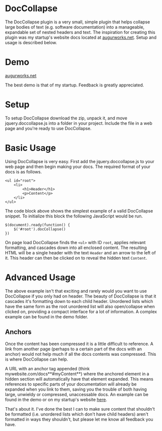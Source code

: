 DocCollapse
===========

The DocCollapse plugin is a very small, simple plugin that helps collapse large bodies of text (e.g. software documentation) into a manageable, expandable set of nested headers and text. The inspiration for creating this plugin was my startup's website docs located at [augurworks.net](http://augurworks.net:8080/docs). Setup and usage is described below.

# Demo #
[augurworks.net](http://augurworks.net:8080/docs)

The best demo is that of my startup. Feedback is greatly appreciated.

# Setup #

To setup DocCollapse download the zip, unpack it, and move jquery.doccollapse.js into a folder in your project. Include the file in a web page and you're ready to use DocCollapse.

# Basic Usage #

Using DocCollapse is very easy. First add the jquery.doccollapse.js to your web page and then begin making your docs. The required format of your docs is as follows.

	<ul id="root">
		<li>
			<h1>Header</h1>
			<p>Content</p>
		</li>
	</ul>

The code block above shows the simplest example of a valid DocCollapse snippet. To initialize this block the following JavaScript would be run.

	$(document).ready(function() {
    	$('#root').docCollapse()
    })

On page load DocCollapse finds the `<ul>` with ID `root`, applies relevant formatting, and cascades down into all enclosed content. The resulting HTML will be a single header with the text `Header` and an arrow to the left of it. This header can then be clicked on to reveal the hidden text `Content`.

# Advanced Usage #

The above example isn't that exciting and rarely would you want to use DocCollapse if you only had on header. The beauty of DocCollapse is that it cascades it's formatting down to each child header. Unordered lists which have the same form as the root unordered list will also open/collapse when clicked on, providing a compact interface for a lot of information. A complex example can be found in the demo folder.

## Anchors ##

Once the content has been compressed it is a little difficult to reference. A link from another page (perhaps to a certain part of the docs with an anchor) would not help much if all the docs contents was compressed. This is where DocCollapse can help.

A URL with an anchor tag appended (think mywebsite.com/docs**#myContent**) where the anchored element in a hidden section will automatically have that element expanded. This means references to specific parts of your documentation will already be expanded when you link to them, saving you the trouble of both having large, unwieldy or compressed, unaccessable docs. An example can be found in the demo or on my startup's website [here](http://augurworks.net:8080/docs#inputType).

That's about it. I've done the best I can to make sure content that shouldn't be formatted (i.e. unordered lists which don't have child headers) aren't formatted in ways they shouldn't, but please let me know all feedback you have.